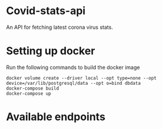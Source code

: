 # Covid-stats-api

An API for fetching latest corona virus stats.

# Setting up docker
Run the following commands to build the docker image
```
docker volume create --driver local --opt type=none --opt device=/var/lib/postgresql/data --opt o=bind dbdata
docker-compose build
docker-compose up
```
# Available endpoints
